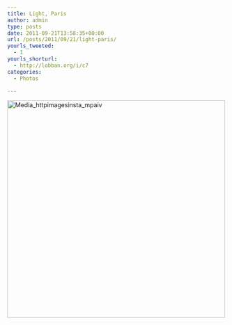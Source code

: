 ```yaml
---
title: Light, Paris
author: admin
type: posts
date: 2011-09-21T13:58:35+00:00
url: /posts/2011/09/21/light-paris/
yourls_tweeted:
  - 1
yourls_shorturl:
  - http://lobban.org/i/c7
categories:
  - Photos

---
```

<div class='posterous_autopost'>
  <a href="http://instagr.am/p/NuBBL/"></p> 
  
  <div class='p_embed p_image_embed'>
    <a href="http://posterous.com/getfile/files.posterous.com/nonimage/FcdtijIIoBszcJFpfgFvaxbFuIvjlEcJswtIaHiimAsGiuJEtAxAyuFbHxcB/media_httpimagesinsta_mpaIv.jpg.scaled1000.jpg"><img alt="Media_httpimagesinsta_mpaiv" height="500" src="https://posterous.com/getfile/files.posterous.com/nonimage/FcdtijIIoBszcJFpfgFvaxbFuIvjlEcJswtIaHiimAsGiuJEtAxAyuFbHxcB/media_httpimagesinsta_mpaIv.jpg.scaled500.jpg" width="500" /></a>
  </div>
  
  <p>
    </a></div>